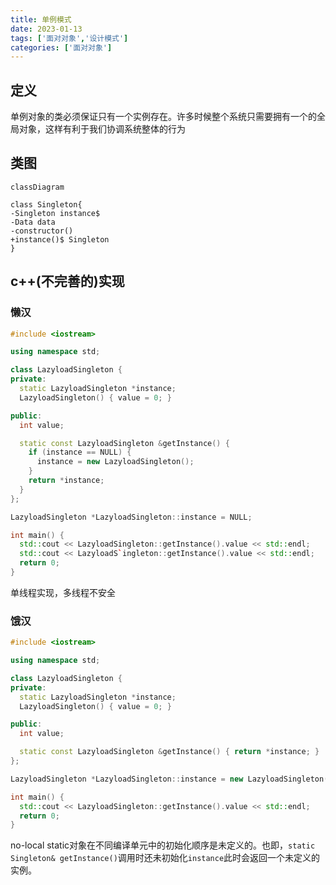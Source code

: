 ```yaml
---
title: 单例模式
date: 2023-01-13
tags: ['面对对象','设计模式']
categories: ['面对对象']
---
```

## 定义
单例对象的类必须保证只有一个实例存在。许多时候整个系统只需要拥有一个的全局对象，这样有利于我们协调系统整体的行为

## 类图
```mermaid
classDiagram

class Singleton{
-Singleton instance$
-Data data
-constructor()
+instance()$ Singleton
}
```

## c++(不完善的)实现

### 懒汉
```cpp
#include <iostream>

using namespace std;

class LazyloadSingleton {
private:
  static LazyloadSingleton *instance;
  LazyloadSingleton() { value = 0; }

public:
  int value;

  static const LazyloadSingleton &getInstance() {
    if (instance == NULL) {
      instance = new LazyloadSingleton();
    }
    return *instance;
  }
};

LazyloadSingleton *LazyloadSingleton::instance = NULL;

int main() {
  std::cout << LazyloadSingleton::getInstance().value << std::endl;
  std::cout << LazyloadS`ingleton::getInstance().value << std::endl;
  return 0;
}
```
单线程实现，多线程不安全


### 饿汉
```cpp
#include <iostream>

using namespace std;

class LazyloadSingleton {
private:
  static LazyloadSingleton *instance;
  LazyloadSingleton() { value = 0; }

public:
  int value;

  static const LazyloadSingleton &getInstance() { return *instance; }
};

LazyloadSingleton *LazyloadSingleton::instance = new LazyloadSingleton();

int main() {
  std::cout << LazyloadSingleton::getInstance().value << std::endl;
  return 0;
}
```
no-local static对象在不同编译单元中的初始化顺序是未定义的。也即，`static Singleton& getInstance()`调用时还未初始化`instance`此时会返回一个未定义的实例。